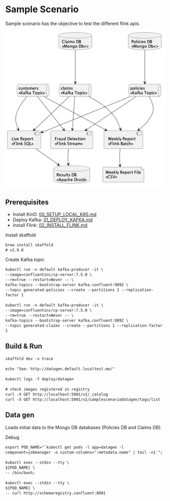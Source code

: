 # Sample Scenario

Sample scenario has the objective to test the different flink apis.

![Sample Scenario](../doc/img/sample_scenario.png)


## Prerequisites

* Install KinD: [00_SETUP_LOCAL_K8S.md](../doc/00_SETUP_LOCAL_K8S.md)
* Deploy Kafka: [01_DEPLOY_KAFKA.md](../doc/01_DEPLOY_KAFKA.md)
* Install Flink: [02_INSTALL_FLINK.md](../doc/02_INSTALL_FLINK.md)

Install skaffold
```shell
brew install skaffold
# v2.9.0
```

Create Kafka topic

```shell
kubectl run -n default kafka-producer -it \
--image=confluentinc/cp-server:7.5.0 \
--rm=true --restart=Never -- \
kafka-topics --bootstrap-server kafka.confluent:9092 \
--topic generated-policies --create --partitions 1 --replication-factor 1

kubectl run -n default kafka-producer -it \
--image=confluentinc/cp-server:7.5.0 \
--rm=true --restart=Never -- \
kafka-topics --bootstrap-server kafka.confluent:9092 \
--topic generated-claims --create --partitions 1 --replication-factor 1
```

## Build & Run
```shell
skaffold dev -v trace

echo "See: http://datagen.default.localtest.me/"

kubectl logs -f deploy/datagen

# check images registered in registry
curl -X GET http://localhost:5001/v2/_catalog
curl -X GET http://localhost:5001/v2/samplescenariodatagen/tags/list
```

## Data gen

Loads initial data to the Mongo DB databases (Policies DB and Claims DB). 

Debug
```shell
export POD_NAME="`kubectl get pods -l app=datagen -l component=jobmanager -o custom-columns=":metadata.name" | tail -n1`";

kubectl exec --stdin --tty \
${POD_NAME} \
-- /bin/bash;

kubectl exec --stdin --tty \
${POD_NAME} \
-- curl http://schemaregistry.confluent:8081

```